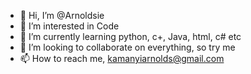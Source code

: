 - 👋 Hi, I’m @Arnoldsie
- 👀 I’m interested in Code
- 🌱 I’m currently learning python, c+, Java, html, c# etc
- 💞️ I’m looking to collaborate on everything, so try me
- 📫 How to reach me, kamanyiarnolds@gmail.com

<!---
Arnoldsie/Arnoldsie is a ✨ special ✨ repository because its `README.md` (this file) appears on your GitHub profile.
You can click the Preview link to take a look at your changes.
--->
